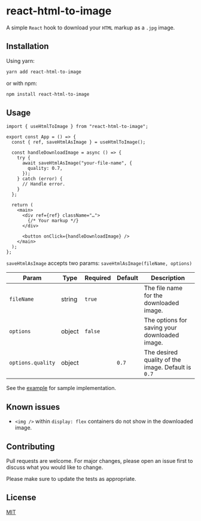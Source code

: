 # react-html-to-image

A simple `React` hook to download your `HTML` markup as a `.jpg` image.

## Installation

Using yarn:

```sh
yarn add react-html-to-image
```

or with npm:

```sh
npm install react-html-to-image
```

## Usage

```tsx
import { useHtmlToImage } from "react-html-to-image";

export const App = () => {
  const { ref, saveHtmlAsImage } = useHtmlToImage();

  const handleDownloadImage = async () => {
    try {
      await saveHtmlAsImage("your-file-name", {
        quality: 0.7,
      });
    } catch (error) {
      // Handle error.
    }
  };

  return (
    <main>
      <div ref={ref} className="…">
        {/* Your markup */}
      </div>
    
      <button onClick={handleDownloadImage} />
    </main>
  );
};
```

`saveHtmlAsImage` accepts two params: `saveHtmlAsImage(fileName, options)`

| Param             | Type   | Required | Default | Description |
|-------------------|--------|----------|---------|----------------------------------------------------|
| `fileName`        | string | `true`   |         | The file name for the downloaded image.            |
| `options`         | object | `false`  |         | The options for saving your downloaded image.      |
| `options.quality` | object |          | `0.7`   | The desired quality of the image. Default is `0.7` |

See the [example](https://github.com/Kieran-McIntyre/react-html-to-image/blob/main/example/src/App.tsx) for sample implementation.

## Known issues

- `<img />` within `display: flex` containers do not show in the downloaded image.

## Contributing

Pull requests are welcome. For major changes, please open an issue first to discuss what you would like to change.

Please make sure to update the tests as appropriate.

## License

[MIT](https://choosealicense.com/licenses/mit/)